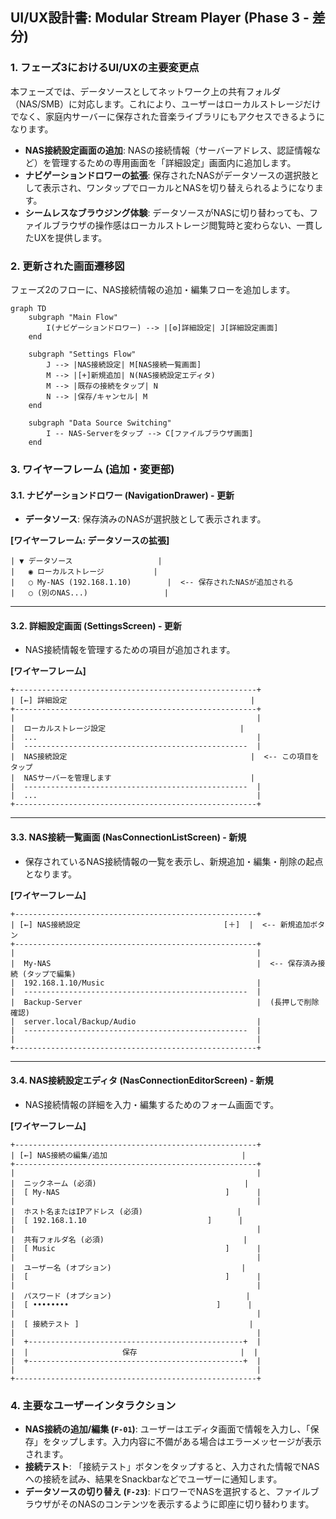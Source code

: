## **UI/UX設計書: Modular Stream Player (Phase 3 - 差分)**

### 1. フェーズ3におけるUI/UXの主要変更点
本フェーズでは、データソースとしてネットワーク上の共有フォルダ（NAS/SMB）に対応します。これにより、ユーザーはローカルストレージだけでなく、家庭内サーバーに保存された音楽ライブラリにもアクセスできるようになります。

*   **NAS接続設定画面の追加**: NASの接続情報（サーバーアドレス、認証情報など）を管理するための専用画面を「詳細設定」画面内に追加します。
*   **ナビゲーションドロワーの拡張**: 保存されたNASがデータソースの選択肢として表示され、ワンタップでローカルとNASを切り替えられるようになります。
*   **シームレスなブラウジング体験**: データソースがNASに切り替わっても、ファイルブラウザの操作感はローカルストレージ閲覧時と変わらない、一貫したUXを提供します。

### 2. 更新された画面遷移図

フェーズ2のフローに、NAS接続情報の追加・編集フローを追加します。

```mermaid
graph TD
    subgraph "Main Flow"
        I(ナビゲーションドロワー) --> |[⚙️]詳細設定| J[詳細設定画面]
    end

    subgraph "Settings Flow"
        J --> |NAS接続設定| M[NAS接続一覧画面]
        M --> |[+]新規追加| N(NAS接続設定エディタ)
        M --> |既存の接続をタップ| N
        N --> |保存/キャンセル| M
    end

    subgraph "Data Source Switching"
        I -- NAS-Serverをタップ --> C[ファイルブラウザ画面]
    end
```

### 3. ワイヤーフレーム (追加・変更部)

#### 3.1. ナビゲーションドロワー (NavigationDrawer) - 更新
*   **データソース**: 保存済みのNASが選択肢として表示されます。

**[ワイヤーフレーム: データソースの拡張]**
```
| ▼ データソース                   |
|   ◉ ローカルストレージ           |
|   ○ My-NAS (192.168.1.10)        |  <-- 保存されたNASが追加される
|   ○ (別のNAS...)                 |
```

---

#### 3.2. 詳細設定画面 (SettingsScreen) - 更新
*   NAS接続情報を管理するための項目が追加されます。

**[ワイヤーフレーム]**
```
+------------------------------------------------------+
| [←] 詳細設定                                         |
+------------------------------------------------------+
|                                                      |
|  ローカルストレージ設定                              |
|  ...                                                 |
|  --------------------------------------------------  |
|  NAS接続設定                                         |  <-- この項目をタップ
|  NASサーバーを管理します                               |
|  --------------------------------------------------  |
|  ...                                                 |
+------------------------------------------------------+
```

---

#### 3.3. NAS接続一覧画面 (NasConnectionListScreen) - 新規
*   保存されているNAS接続情報の一覧を表示し、新規追加・編集・削除の起点となります。

**[ワイヤーフレーム]**
```
+------------------------------------------------------+
| [←] NAS接続設定                                [＋]  |  <-- 新規追加ボタン
+------------------------------------------------------+
|                                                      |
|  My-NAS                                              |  <-- 保存済み接続 (タップで編集)
|  192.168.1.10/Music                                  |
|  --------------------------------------------------  |
|  Backup-Server                                       |  (長押しで削除確認)
|  server.local/Backup/Audio                           |
|  --------------------------------------------------  |
|                                                      |
+------------------------------------------------------+
```

---

#### 3.4. NAS接続設定エディタ (NasConnectionEditorScreen) - 新規
*   NAS接続情報の詳細を入力・編集するためのフォーム画面です。

**[ワイヤーフレーム]**
```
+------------------------------------------------------+
| [←] NAS接続の編集/追加                              |
+------------------------------------------------------+
|                                                      |
|  ニックネーム (必須)                                 |
|  [ My-NAS                                     ]      |
|                                                      |
|  ホスト名またはIPアドレス (必須)                     |
|  [ 192.168.1.10                           ]      |
|                                                      |
|  共有フォルダ名 (必須)                               |
|  [ Music                                      ]      |
|                                                      |
|  ユーザー名 (オプション)                             |
|  [                                            ]      |
|                                                      |
|  パスワード (オプション)                              |
|  [ ••••••••                                 ]      |
|                                                      |
|  [ 接続テスト ]                                      |
|                                                      |
|  +------------------------------------------------+  |
|  |                     保存                       |  |
|  +------------------------------------------------+  |
|                                                      |
+------------------------------------------------------+
```

### 4. 主要なユーザーインタラクション
*   **NAS接続の追加/編集 (`F-01`)**: ユーザーはエディタ画面で情報を入力し、「保存」をタップします。入力内容に不備がある場合はエラーメッセージが表示されます。
*   **接続テスト**: 「接続テスト」ボタンをタップすると、入力された情報でNASへの接続を試み、結果をSnackbarなどでユーザーに通知します。
*   **データソースの切り替え (`F-23`)**: ドロワーでNASを選択すると、ファイルブラウザがそのNASのコンテンツを表示するように即座に切り替わります。
